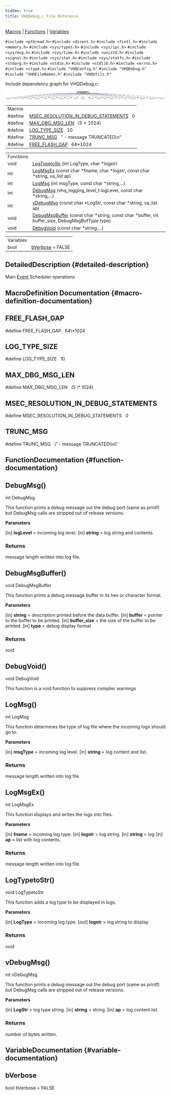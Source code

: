 ```yaml
---
hidden: true
title: VHQDebug.c File Reference
---
```


[Macros](#define-members) \| [Functions](#func-members) \| [Variables](#var-members)

`#include <pthread.h>`
`#include <dirent.h>`
`#include <fcntl.h>`
`#include <memory.h>`
`#include <sys/types.h>`
`#include <sys/ipc.h>`
`#include <sys/msg.h>`
`#include <sys/time.h>`
`#include <unistd.h>`
`#include <signal.h>`
`#include <sys/stat.h>`
`#include <sys/statfs.h>`
`#include <stdarg.h>`
`#include <stdio.h>`
`#include <stdlib.h>`
`#include <errno.h>`
`#include <ctype.h>`
`#include "VHQConfig.h"`
`#include "VHQDebug.h"`
`#include "VHQFileNames.h"`
`#include "VHQUtils.h"`

Include dependency graph for VHQDebug.c:

![](_v_h_q_debug_8c__incl.png)

|  |  |
|----|----|
| Macros |  |
| #define  | [MSEC_RESOLUTION_IN_DEBUG_STATEMENTS](#aab91e6c3195452fe2bba5d13f7f0866a)   0 |
| #define  | [MAX_DBG_MSG_LEN](#a7458b5ee0664ce393b8fcc78c75050ed)   (5 \* 1024) |
| #define  | [LOG_TYPE_SIZE](#a0b3bd681c6e8fc179c6ec63715137327)   10 |
| #define  | [TRUNC_MSG](#a96ed5fd87ad7607b835846769553de5d)   \" - message TRUNCATED\\n\" |
| #define  | [FREE_FLASH_GAP](#a01b46c854a833c66bf2d708eaab0c269)   64\*1024 |

|  |  |
|----|----|
| Functions |  |
| void  | [LogTypetoStr](#ae01d6472eba9485c77da72f62974b3c1) (int LogType, char \*logstr) |
| int  | [LogMsgEx](#ad9e7ead2fe6a6f0006634059149e28ea) (const char \*fname, char \*logstr, const char \*string, va_list ap) |
| int  | [LogMsg](#a7c07b5aab40fa1935e6f5923c8e2094c) (int msgType, const char \*string,\...) |
| int  | [DebugMsg](#a7e0d32acf1665f3178b96ed7bd0ba0e3) (vhq_logging_level_t logLevel, const char \*string,\...) |
| int  | [vDebugMsg](#aa4b17b95864e497ea1b49a810be2b95b) (const char \*LogStr, const char \*string, va_list ap) |
| void  | [DebugMsgBuffer](#aa13ec5a5ad25cc5e05f32c375e562ee1) (const char \*string, const char \*buffer, int buffer_size, DebugMsgBufType type) |
| void  | [DebugVoid](#a84cfe496dc4e08febce6bdd34919ad60) (const char \*string,\...) |

|           |                                                        |
|-----------|--------------------------------------------------------|
| Variables |                                                        |
| bool      | [bVerbose](#ad0fc9bc4e88662c79c9d563df8cd4097) = FALSE |

## DetailedDescription {#detailed-description}

Main <a href="libevt_8h.md#struct_event">Event</a> Scheduler operations

## MacroDefinition Documentation {#macro-definition-documentation}

## FREE_FLASH_GAP <a href="#a01b46c854a833c66bf2d708eaab0c269" id="a01b46c854a833c66bf2d708eaab0c269"></a>

<p>#define FREE_FLASH_GAP   64\*1024</p>

## LOG_TYPE_SIZE <a href="#a0b3bd681c6e8fc179c6ec63715137327" id="a0b3bd681c6e8fc179c6ec63715137327"></a>

<p>#define LOG_TYPE_SIZE   10</p>

## MAX_DBG_MSG_LEN <a href="#a7458b5ee0664ce393b8fcc78c75050ed" id="a7458b5ee0664ce393b8fcc78c75050ed"></a>

<p>#define MAX_DBG_MSG_LEN   (5 \* 1024)</p>

## MSEC_RESOLUTION_IN_DEBUG_STATEMENTS <a href="#aab91e6c3195452fe2bba5d13f7f0866a" id="aab91e6c3195452fe2bba5d13f7f0866a"></a>

<p>#define MSEC_RESOLUTION_IN_DEBUG_STATEMENTS   0</p>

## TRUNC_MSG <a href="#a96ed5fd87ad7607b835846769553de5d" id="a96ed5fd87ad7607b835846769553de5d"></a>

<p>#define TRUNC_MSG   \" - message TRUNCATED\\n\"</p>

## FunctionDocumentation {#function-documentation}

## DebugMsg() <a href="#a7e0d32acf1665f3178b96ed7bd0ba0e3" id="a7e0d32acf1665f3178b96ed7bd0ba0e3"></a>

<p>int DebugMsg</p>

This function prints a debug message out the debug port (same as printf) but DebugMsg calls are stripped out of release versions.

**Parameters**

\[in\] **logLevel** = incoming log level. \[in\] **string** = log string and contents.

### Returns

message length written into log file.

## DebugMsgBuffer() <a href="#aa13ec5a5ad25cc5e05f32c375e562ee1" id="aa13ec5a5ad25cc5e05f32c375e562ee1"></a>

<p>void DebugMsgBuffer</p>

This function prints a debug message buffer in its hex or character format.

**Parameters**

\[in\] **string** = description printed before the data buffer. \[in\] **buffer** = pointer to the buffer to be printed. \[in\] **buffer_size** = the size of the buffer to be printed. \[in\] **type** = debug display format

### Returns

void

## DebugVoid() <a href="#a84cfe496dc4e08febce6bdd34919ad60" id="a84cfe496dc4e08febce6bdd34919ad60"></a>

<p>void DebugVoid</p>

This function is a void function to suppress compiler warnings

## LogMsg() <a href="#a7c07b5aab40fa1935e6f5923c8e2094c" id="a7c07b5aab40fa1935e6f5923c8e2094c"></a>

<p>int LogMsg</p>

This function determines the type of log file where the incoming logs should go to.

**Parameters**

\[in\] **msgType** = incoming log level. \[in\] **string** = log content and list.

### Returns

message length written into log file.

## LogMsgEx() <a href="#ad9e7ead2fe6a6f0006634059149e28ea" id="ad9e7ead2fe6a6f0006634059149e28ea"></a>

<p>int LogMsgEx</p>

This function displays and writes the logs into files.

**Parameters**

\[in\] **fname** = incoming log type. \[in\] **logstr** = log string. \[in\] **string** = log \[in\] **ap** = list with log contents.

### Returns

message length written into log file.

## LogTypetoStr() <a href="#ae01d6472eba9485c77da72f62974b3c1" id="ae01d6472eba9485c77da72f62974b3c1"></a>

<p>void LogTypetoStr</p>

This function adds a log type to be displayed in logs.

**Parameters**

\[in\] **LogType** = incoming log type. \[out\] **logstr** = log string to display.

### Returns

void

## vDebugMsg() <a href="#aa4b17b95864e497ea1b49a810be2b95b" id="aa4b17b95864e497ea1b49a810be2b95b"></a>

<p>int vDebugMsg</p>

This function prints a debug message out the debug port (same as printf) but DebugMsg calls are stripped out of release versions.

**Parameters**

\[in\] **LogStr** = log type string. \[in\] **string** = string. \[in\] **ap** = log content list.

### Returns

number of bytes written.

## VariableDocumentation {#variable-documentation}

## bVerbose <a href="#ad0fc9bc4e88662c79c9d563df8cd4097" id="ad0fc9bc4e88662c79c9d563df8cd4097"></a>

<p>bool bVerbose = FALSE</p>
